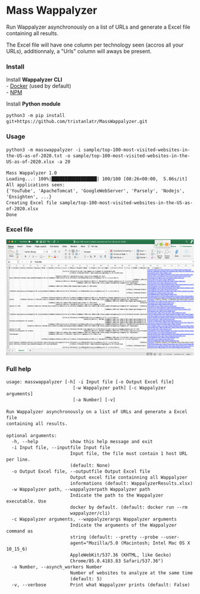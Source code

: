 # Mass Wappalyzer

Run Wappalyzer asynchronously on a list of URLs and generate a Excel file containing all results.   

The Excel file will have one column per technology seen (accros all your URLs), additionnaly, a "Urls" column will aways be present.  

### Install

Install **Wappalyzer CLI**   
    - [Docker](https://hub.docker.com/r/wappalyzer/cli/) (used by default)  
    - [NPM](https://www.npmjs.com/package/wappalyzer)  

Install **Python module**  

    python3 -m pip install git+https://github.com/tristanlatr/MassWappalyzer.git


### Usage

    python3 -m masswappalyzer -i sample/top-100-most-visited-websites-in-the-US-as-of-2020.txt -o sample/top-100-most-visited-websites-in-the-US-as-of-2020.xlsx -a 20

```
Mass Wappalyzer 1.0
Loading...: 100%|█████████████████| 100/100 [08:26<00:00,  5.06s/it]
All applications seen: 
{'YouTube', 'ApacheTomcat', 'GoogleWebServer', 'Parsely', 'Nodejs', 'Ensighten', ...}
Creating Excel file sample/top-100-most-visited-websites-in-the-US-as-of-2020.xlsx
Done
```

### Excel file

![Excel file](/sample/top-100-most-visited-websites-in-the-US-as-of-2020.png "Excel file")

### Full help

```
usage: masswappalyzer [-h] -i Input file [-o Output Excel file]
                         [-w Wappalyzer path] [-c Wappalyzer arguments]
                         [-a Number] [-v]

Run Wappalyzer asynchronously on a list of URLs and generate a Excel file
containing all results.

optional arguments:
  -h, --help            show this help message and exit
  -i Input file, --inputfile Input file
                        Input file, the file must contain 1 host URL per line.
                        (default: None)
  -o Output Excel file, --outputfile Output Excel file
                        Output excel file containning all Wappalyzer
                        informations (default: WappalyzerResults.xlsx)
  -w Wappalyzer path, --wappalyzerpath Wappalyzer path
                        Indicate the path to the Wappalyzer executable. Use
                        docker by default. (default: docker run --rm
                        wappalyzer/cli)
  -c Wappalyzer arguments, --wappalyzerargs Wappalyzer arguments
                        Indicate the arguments of the Wappalyzer command as
                        string (default: --pretty --probe --user-
                        agent="Mozilla/5.0 (Macintosh; Intel Mac OS X 10_15_6)
                        AppleWebKit/537.36 (KHTML, like Gecko)
                        Chrome/85.0.4183.83 Safari/537.36")
  -a Number, --asynch_workers Number
                        Number of websites to analyze at the same time
                        (default: 5)
  -v, --verbose         Print what Wappalyzer prints (default: False)
```
